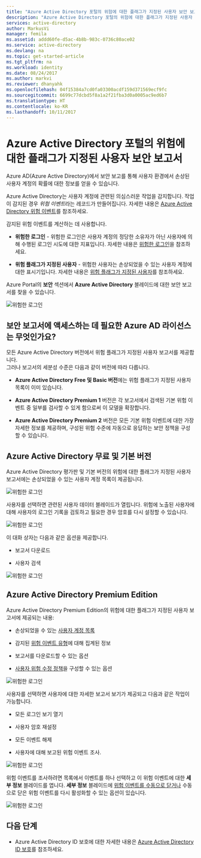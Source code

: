 ```yaml
---
title: "Azure Active Directory 포털의 위험에 대한 플래그가 지정된 사용자 보안 보고서 | Microsoft Docs"
description: "Azure Active Directory 포털의 위험에 대한 플래그가 지정된 사용자 보안 보고서에 대해 알아보기"
services: active-directory
author: MarkusVi
manager: femila
ms.assetid: addd60fe-d5ac-4b8b-983c-0736c80ace02
ms.service: active-directory
ms.devlang: na
ms.topic: get-started-article
ms.tgt_pltfrm: na
ms.workload: identity
ms.date: 08/24/2017
ms.author: markvi
ms.reviewer: dhanyahk
ms.openlocfilehash: 04f15384a7cd0fa03300acdf159d371569ecf9fc
ms.sourcegitcommit: 6699c77dcbd5f8a1a2f21fba3d0a0005ac9ed6b7
ms.translationtype: HT
ms.contentlocale: ko-KR
ms.lasthandoff: 10/11/2017
---
```

# <a name="users-flagged-for-risk-security-report-in-the-azure-active-directory-portal"></a>Azure Active Directory 포털의 위험에 대한 플래그가 지정된 사용자 보안 보고서

Azure AD(Azure Active Directory)에서 보안 보고를 통해 사용자 환경에서 손상된 사용자 계정의 확률에 대한 정보를 얻을 수 있습니다. 

Azure Active Directory는 사용자 계정에 관련된 의심스러운 작업을 감지합니다. 작업이 감지된 경우 *위험 이벤트*라는 레코드가 만들어집니다. 자세한 내용은 [Azure Active Directory 위험 이벤트](active-directory-identity-protection-risk-events.md)를 참조하세요. 

감지된 위험 이벤트를 계산하는 데 사용합니다.

- **위험한 로그인** - 위험한 로그인은 사용자 계정의 정당한 소유자가 아닌 사용자에 의해 수행된 로그인 시도에 대한 지표입니다. 자세한 내용은 [위험한 로그인](active-directory-identityprotection.md#risky-sign-ins)을 참조하세요. 

- **위험 플래그가 지정된 사용자** - 위험한 사용자는 손상되었을 수 있는 사용자 계정에 대한 표시기입니다. 자세한 내용은 [위험 플래그가 지정된 사용자](active-directory-identityprotection.md#users-flagged-for-risk)를 참조하세요.  

Azure Portal의 **보안** 섹션에서 **Azure Active Directory** 블레이드에 대한 보안 보고서를 찾을 수 있습니다.  

![위험한 로그인](./media/active-directory-reporting-security-user-at-risk/10.png)



## <a name="what-azure-ad-license-do-you-need-to-access-a-security-report"></a>보안 보고서에 액세스하는 데 필요한 Azure AD 라이선스는 무엇인가요?  

모든 Azure Active Directory 버전에서 위험 플래그가 지정된 사용자 보고서를 제공합니다.  
그러나 보고서의 세분성 수준은 다음과 같이 버전에 따라 다릅니다. 

- **Azure Active Directory Free 및 Basic 버전**에는 위험 플래그가 지정된 사용자 목록이 이미 있습니다. 

- **Azure Active Directory Premium 1** 버전은 각 보고서에서 검색된 기본 위험 이벤트 중 일부를 검사할 수 있게 함으로써 이 모델을 확장합니다. 

- **Azure Active Directory Premium 2** 버전은 모든 기본 위험 이벤트에 대한 가장 자세한 정보를 제공하며, 구성된 위험 수준에 자동으로 응답하는 보안 정책을 구성할 수 있습니다.



## <a name="azure-active-directory-free-and-basic-edition"></a>Azure Active Directory 무료 및 기본 버전

Azure Active Directory 평가판 및 기본 버전의 위험에 대한 플래그가 지정된 사용자 보고서에는 손상되었을 수 있는 사용자 계정 목록이 제공됩니다. 


![위험한 로그인](./media/active-directory-reporting-security-user-at-risk/03.png)

사용자를 선택하면 관련된 사용자 데이터 블레이드가 열립니다.
위험에 노출된 사용자에 대해 사용자의 로그인 기록을 검토하고 필요한 경우 암호를 다시 설정할 수 있습니다.

![위험한 로그인](./media/active-directory-reporting-security-user-at-risk/46.png)


이 대화 상자는 다음과 같은 옵션을 제공합니다.

- 보고서 다운로드

- 사용자 검색

![위험한 로그인](./media/active-directory-reporting-security-user-at-risk/16.png)


## <a name="azure-active-directory-premium-editions"></a>Azure Active Directory Premium Edition

Azure Active Directory Premium Edition의 위험에 대한 플래그가 지정된 사용자 보고서에 제공되는 내용:

- 손상되었을 수 있는 [사용자 계정 목록](active-directory-identityprotection.md#users-flagged-for-risk) 

- 감지된 [위험 이벤트 유형](active-directory-identity-protection-risk-events.md)에 대해 집계된 정보

- 보고서를 다운로드할 수 있는 옵션

- [사용자 위험 수정 정책](active-directory-identityprotection.md#user-risk-security-policy)을 구성할 수 있는 옵션  


![위험한 로그인](./media/active-directory-reporting-security-user-at-risk/71.png)

사용자를 선택하면 사용자에 대한 자세한 보고서 보기가 제공되고 다음과 같은 작업이 가능합니다.

- 모든 로그인 보기 열기

- 사용자 암호 재설정

- 모든 이벤트 해제

- 사용자에 대해 보고된 위험 이벤트 조사. 


![위험한 로그인](./media/active-directory-reporting-security-user-at-risk/324.png)


위험 이벤트를 조사하려면 목록에서 이벤트를 하나 선택하고 이 위험 이벤트에 대한 **세부 정보** 블레이드를 엽니다. **세부 정보** 블레이드에 [위험 이벤트를 수동으로 닫거나](active-directory-identityprotection.md#closing-risk-events-manually) 수동으로 닫은 위험 이벤트를 다시 활성화할 수 있는 옵션이 있습니다. 


![위험한 로그인](./media/active-directory-reporting-security-user-at-risk/325.png)



## <a name="next-steps"></a>다음 단계

- Azure Active Directory ID 보호에 대한 자세한 내용은 [Azure Active Directory ID 보호](active-directory-identityprotection.md)를 참조하세요.

